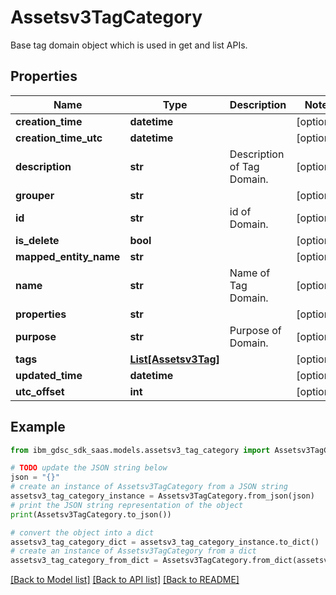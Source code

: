 # Assetsv3TagCategory

Base tag domain object which is used in get and list APIs.

## Properties

Name | Type | Description | Notes
------------ | ------------- | ------------- | -------------
**creation_time** | **datetime** |  | [optional] 
**creation_time_utc** | **datetime** |  | [optional] 
**description** | **str** | Description of Tag Domain. | [optional] 
**grouper** | **str** |  | [optional] 
**id** | **str** | id of  Domain. | [optional] 
**is_delete** | **bool** |  | [optional] 
**mapped_entity_name** | **str** |  | [optional] 
**name** | **str** | Name of Tag Domain. | [optional] 
**properties** | **str** |  | [optional] 
**purpose** | **str** | Purpose of  Domain. | [optional] 
**tags** | [**List[Assetsv3Tag]**](Assetsv3Tag.md) |  | [optional] 
**updated_time** | **datetime** |  | [optional] 
**utc_offset** | **int** |  | [optional] 

## Example

```python
from ibm_gdsc_sdk_saas.models.assetsv3_tag_category import Assetsv3TagCategory

# TODO update the JSON string below
json = "{}"
# create an instance of Assetsv3TagCategory from a JSON string
assetsv3_tag_category_instance = Assetsv3TagCategory.from_json(json)
# print the JSON string representation of the object
print(Assetsv3TagCategory.to_json())

# convert the object into a dict
assetsv3_tag_category_dict = assetsv3_tag_category_instance.to_dict()
# create an instance of Assetsv3TagCategory from a dict
assetsv3_tag_category_from_dict = Assetsv3TagCategory.from_dict(assetsv3_tag_category_dict)
```
[[Back to Model list]](../README.md#documentation-for-models) [[Back to API list]](../README.md#documentation-for-api-endpoints) [[Back to README]](../README.md)



